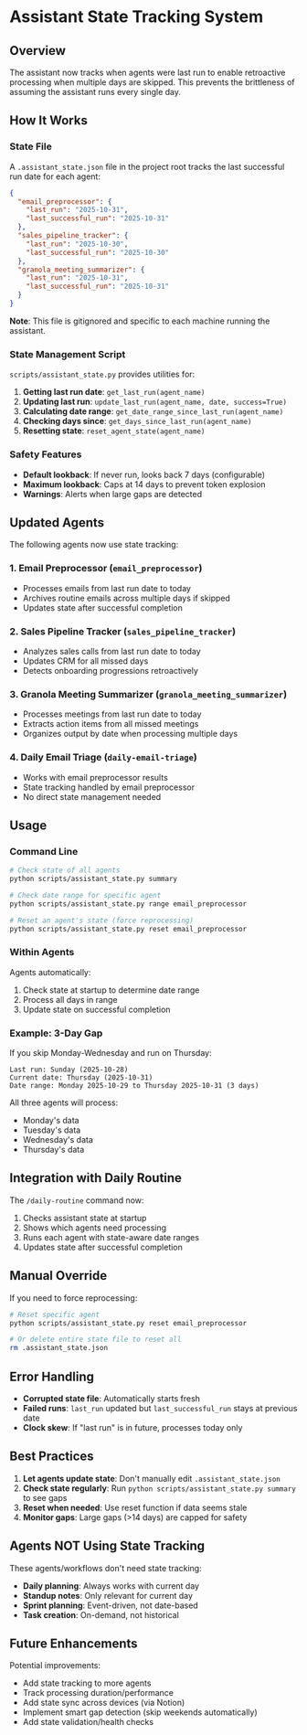 # Assistant State Tracking System

## Overview

The assistant now tracks when agents were last run to enable retroactive processing when multiple days are skipped. This prevents the brittleness of assuming the assistant runs every single day.

## How It Works

### State File

A `.assistant_state.json` file in the project root tracks the last successful run date for each agent:

```json
{
  "email_preprocessor": {
    "last_run": "2025-10-31",
    "last_successful_run": "2025-10-31"
  },
  "sales_pipeline_tracker": {
    "last_run": "2025-10-30",
    "last_successful_run": "2025-10-30"
  },
  "granola_meeting_summarizer": {
    "last_run": "2025-10-31",
    "last_successful_run": "2025-10-31"
  }
}
```

**Note**: This file is gitignored and specific to each machine running the assistant.

### State Management Script

`scripts/assistant_state.py` provides utilities for:

1. **Getting last run date**: `get_last_run(agent_name)`
2. **Updating last run**: `update_last_run(agent_name, date, success=True)`
3. **Calculating date range**: `get_date_range_since_last_run(agent_name)`
4. **Checking days since**: `get_days_since_last_run(agent_name)`
5. **Resetting state**: `reset_agent_state(agent_name)`

### Safety Features

- **Default lookback**: If never run, looks back 7 days (configurable)
- **Maximum lookback**: Caps at 14 days to prevent token explosion
- **Warnings**: Alerts when large gaps are detected

## Updated Agents

The following agents now use state tracking:

### 1. Email Preprocessor (`email_preprocessor`)
- Processes emails from last run date to today
- Archives routine emails across multiple days if skipped
- Updates state after successful completion

### 2. Sales Pipeline Tracker (`sales_pipeline_tracker`)
- Analyzes sales calls from last run date to today
- Updates CRM for all missed days
- Detects onboarding progressions retroactively

### 3. Granola Meeting Summarizer (`granola_meeting_summarizer`)
- Processes meetings from last run date to today
- Extracts action items from all missed meetings
- Organizes output by date when processing multiple days

### 4. Daily Email Triage (`daily-email-triage`)
- Works with email preprocessor results
- State tracking handled by email preprocessor
- No direct state management needed

## Usage

### Command Line

```bash
# Check state of all agents
python scripts/assistant_state.py summary

# Check date range for specific agent
python scripts/assistant_state.py range email_preprocessor

# Reset an agent's state (force reprocessing)
python scripts/assistant_state.py reset email_preprocessor
```

### Within Agents

Agents automatically:
1. Check state at startup to determine date range
2. Process all days in range
3. Update state on successful completion

### Example: 3-Day Gap

If you skip Monday-Wednesday and run on Thursday:

```
Last run: Sunday (2025-10-28)
Current date: Thursday (2025-10-31)
Date range: Monday 2025-10-29 to Thursday 2025-10-31 (3 days)
```

All three agents will process:
- Monday's data
- Tuesday's data
- Wednesday's data
- Thursday's data

## Integration with Daily Routine

The `/daily-routine` command now:
1. Checks assistant state at startup
2. Shows which agents need processing
3. Runs each agent with state-aware date ranges
4. Updates state after successful completion

## Manual Override

If you need to force reprocessing:

```bash
# Reset specific agent
python scripts/assistant_state.py reset email_preprocessor

# Or delete entire state file to reset all
rm .assistant_state.json
```

## Error Handling

- **Corrupted state file**: Automatically starts fresh
- **Failed runs**: `last_run` updated but `last_successful_run` stays at previous date
- **Clock skew**: If "last run" is in future, processes today only

## Best Practices

1. **Let agents update state**: Don't manually edit `.assistant_state.json`
2. **Check state regularly**: Run `python scripts/assistant_state.py summary` to see gaps
3. **Reset when needed**: Use reset function if data seems stale
4. **Monitor gaps**: Large gaps (>14 days) are capped for safety

## Agents NOT Using State Tracking

These agents/workflows don't need state tracking:
- **Daily planning**: Always works with current day
- **Standup notes**: Only relevant for current day
- **Sprint planning**: Event-driven, not date-based
- **Task creation**: On-demand, not historical

## Future Enhancements

Potential improvements:
- Add state tracking to more agents
- Track processing duration/performance
- Add state sync across devices (via Notion)
- Implement smart gap detection (skip weekends automatically)
- Add state validation/health checks
